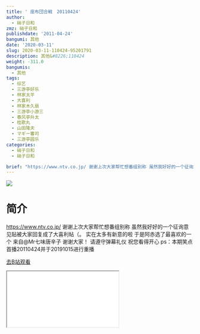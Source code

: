 ```yaml
---
title: ' 座布団合戦　20110424'
author:
  - 硝子日和
zmz: 硝子日和
publishdate: '2011-04-24'
bangumi: 其他
date: '2020-03-11'
slug: 2020-03-11-110424-95201791
description: 其他&#8226;110424
weight: -311.0
bangumis:
  - 其他
tags:
  - 综艺
  - 三游亭好乐
  - 林家太平
  - 大喜利
  - 林家木久扇
  - 三游亭小游三
  - 春风亭升太
  - 桂歌丸
  - 山田隆夫
  - マギー審司
  - 三游亭圆乐
categories:
  - 硝子日和
  - 硝子日和

brief: "https://www.ntv.co.jp/ 谢谢上次大家帮忙想番组别称 虽然我好好的一个征询意见贴被大家回复成了大喜利帖（。 实在太多有新意的啦 于是阿赤选了最喜欢的一个 来自@Mr七味唐辛子 谢谢大家！ 请遵守弹幕礼仪 祝您看得开心 ps：本期笑点首播20110424并于20191015进行重播"
---
```

![](https://raw.githubusercontent.com/tcgriffith/owaraisite/master/static/tmpimg/bbe2f0c40eafcde46d24964d34a2a6615fc42d4c.jpg.480.jpg)
# 简介  
https://www.ntv.co.jp/
谢谢上次大家帮忙想番组别称 虽然我好好的一个征询意见贴被大家回复成了大喜利帖（。
实在太多有新意的啦 于是阿赤选了最喜欢的一个 来自@Mr七味唐辛子 谢谢大家！
请遵守弹幕礼仪 祝您看得开心
ps：本期笑点首播20110424并于20191015进行重播  

[去B站观看](https://www.bilibili.com/video/av95201791/)
<div class ="resp-container"><iframe class="testiframe" src="//player.bilibili.com/player.html?aid=95201791"", scrolling="no", allowfullscreen="true" > </iframe></div> 
